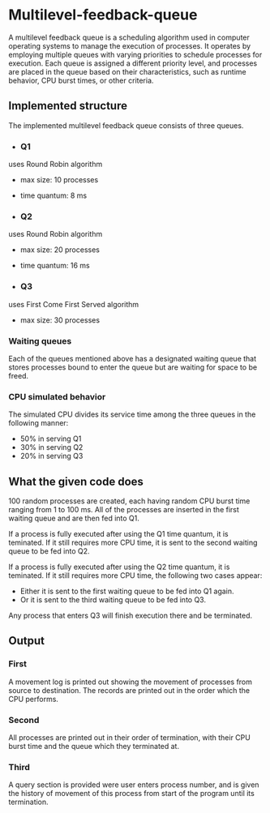 # Multilevel-feedback-queue
A multilevel feedback queue is a scheduling algorithm used in computer operating systems to manage the execution of processes. It operates by employing multiple queues with varying priorities to schedule processes for execution. Each queue is assigned a different priority level, and processes are placed in the queue based on their characteristics, such as runtime behavior, CPU burst times, or other criteria.

## Implemented structure
The implemented multilevel feedback queue consists of three queues.

* ### Q1
uses Round Robin algorithm
* max size: 10 processes
* time quantum: 8 ms

* ### Q2
uses Round Robin algorithm
* max size: 20 processes
* time quantum: 16 ms  

* ### Q3
uses First Come First Served algorithm
* max size: 30 processes

### Waiting queues
Each of the queues mentioned above has a designated waiting queue that stores processes bound to enter the queue but are waiting for space to be freed. 

### CPU simulated behavior
The simulated CPU divides its service time among the three queues in the following manner:
* 50% in serving Q1
* 30% in serving Q2
* 20% in serving Q3

## What the given code does
100 random processes are created, each having random CPU burst time ranging from 1 to 100 ms. All of the processes are inserted in the first waiting queue and are then fed into Q1.

If a process is fully executed after using the Q1 time quantum, it is teminated. If it still requires more CPU time, it is sent to the second waiting queue to be fed into Q2.

If a process is fully executed after using the Q2 time quantum, it is teminated. If it still requires more CPU time, the following two cases appear:
* Either it is sent to the first waiting queue to be fed into Q1 again.
* Or it is sent to the third waiting queue to be fed into Q3.

Any process that enters Q3 will finish execution there and be terminated.

## Output
### First
A movement log is printed out showing the movement of processes from source to destination. The records are printed out in the order which the CPU performs.
### Second
All processes are printed out in their order of termination, with their CPU burst time and the queue which they terminated at.
### Third
A query section is provided were user enters process number, and is given the history of movement of this process from start of the program until its termination.
